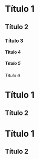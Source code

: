 # Título 1

## Título 2

### Título 3

#### Título 4

##### Título 5

###### Título 6

Título 1
=

Título 2
-

# Título 1 #

## Título 2 ## 

